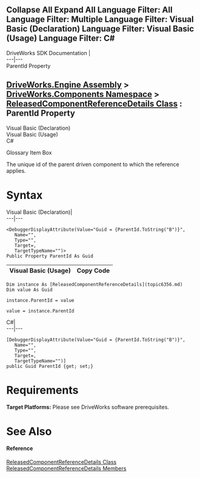 Collapse All Expand All Language Filter: All  Language Filter: Multiple  Language Filter: Visual Basic (Declaration) Language Filter: Visual Basic (Usage) Language Filter: C#  
---  
DriveWorks SDK Documentation  |   
---|---  
ParentId Property   
  
[DriveWorks.Engine Assembly](topic2156.md) > [DriveWorks.Components Namespace](topic6089.md) > [ReleasedComponentReferenceDetails Class](topic6356.md) : ParentId Property  
---  
  
Visual Basic (Declaration)    
Visual Basic (Usage)    
C# 

Glossary Item Box

The unique id of the parent driven component to which the reference applies. 

# Syntax

Visual Basic (Declaration)|   
---|---  
      
    
    <DebuggerDisplayAttribute(Value="Guid = {ParentId.ToString("B")}", 
       Name="", 
       Type="", 
       Target=, 
       TargetTypeName="")>
    Public Property ParentId As Guid  
  
Visual Basic (Usage)| Copy Code  
---|---  
      
    
    Dim instance As [ReleasedComponentReferenceDetails](topic6356.md)
    Dim value As Guid
     
    instance.ParentId = value
     
    value = instance.ParentId  
  
C#|   
---|---  
      
    
    [DebuggerDisplayAttribute(Value="Guid = {ParentId.ToString("B")}", 
       Name="", 
       Type="", 
       Target=, 
       TargetTypeName="")]
    public Guid ParentId {get; set;}  
  
# Requirements

**Target Platforms:** Please see DriveWorks software prerequisites.

# See Also

#### Reference

[ReleasedComponentReferenceDetails Class](topic6356.md)   
[ReleasedComponentReferenceDetails Members](topic6357.md)


